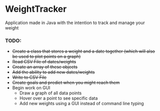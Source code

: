 # WeightTracker
Application made in Java with the intention to track and manage your weight

### TODO:
* ~~Create a class that stores a weight and a date together (which will also be used to plot points on a graph)~~
* ~~Read CSV File of dates/weights~~
* ~~Create an array of these objects~~
* ~~Add the ability to add new dates/weights~~
* ~~Write to CSV File~~
* ~~Create goals and predict when you might reach them~~
* Begin work on GUI
  * Draw a graph of all data points
  * Hover over a point to see specific data
  * Add new weights using a GUI instead of command line typing
